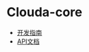 <div class="markdown-portal">
	<h1>Clouda-core</h1>
	<ul>
		<li>
			<a href="/clouda/core/core_introduction">开发指南</a>
		</li>
		<li>
			<a href="/clouda/core/core_api_document">API文档</a>
		</li>
	</ul>
</div>
